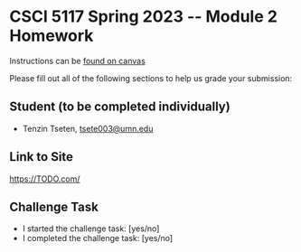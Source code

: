 # CSCI 5117 Spring 2023 -- Module 2 Homework


Instructions can be [found on canvas](https://canvas.umn.edu/courses/355584/pages/homework-2)

Please fill out all of the following sections to help us grade your submission:

## Student (to be completed individually)

* Tenzin Tseten, tsete003@umn.edu

## Link to Site

<https://TODO.com/>

## Challenge Task

* I started the challenge task: [yes/no]
* I completed the challenge task: [yes/no]

